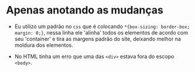 # Apenas anotando as mudanças

- Eu utilizo um padrão no `css` que é colocando `*{box-sizing: border-box; margin: 0;}`, nessa linha ele 'alinha' todos os elementos de acordo com seu 'container' e tira as margens padrão do site, deixando melhor na moldura dos elementos.

- No HTML tinha um erro que uma das `<div>` estava fora do escopo `<body>`.
